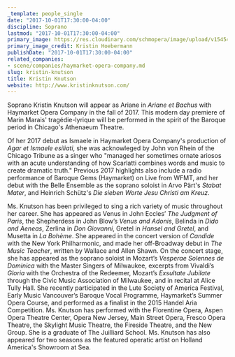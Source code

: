 ```yaml
---
_template: people_single
date: "2017-10-01T17:30:00-04:00"
discipline: Soprano
lastmod: "2017-10-01T17:30:00-04:00"
primary_image: https://res.cloudinary.com/schmopera/image/upload/v1545409169/media/webhook-uploads/1506893248436/download%20(1).jpeg.jpeg
primary_image_credit: Kristin Hoebermann
publishDate: "2017-10-01T17:30:00-04:00"
related_companies:
- scene/companies/haymarket-opera-company.md
slug: kristin-knutson
title: Kristin Knutson
website: http://www.kristinknutson.com/
---
```


Soprano Kristin Knutson will appear as Ariane in *Ariane et Bachus* with Haymarket Opera Company in the fall of 2017. This modern day premiere of Marin Marais' tragédie-lyrique will be performed in the spirit of the Baroque period in Chicago's Athenaeum Theatre.

Of her 2017 debut as Ismaele in Haymarket Opera Company's production of *Agar et Ismaele esiliati*, she was acknowleged by John von Rhein of the Chicago Tribune as a singer who "managed her sometimes ornate ariosos with an acute understanding of how Scarlatti combines words and music to create dramatic truth." Previous 2017 highlights also include a radio performance of Baroque Gems (Haymarket) on Live from WFMT, and her debut with the Belle Ensemble as the soprano soloist in Arvo Pärt's *Stabat Mater*, and Heinrich Schütz's *Die sieben Worte Jesu Christi am Kreuz*.

Ms. Knutson has been privileged to sing a rich variety of music throughout her career. She has appeared as Venus in John Eccles’ *The Judgment of Paris*, the Shepherdess in John Blow’s *Venus and Adonis*, Belinda in *Dido and Aeneas*, Zerlina in *Don Giovanni*, Gretel in *Hansel and Gretel*, and Musetta in *La Bohème*. She appeared in the concert version of *Candide* with the New York Philharmonic, and made her off-Broadway debut in *The Music Teacher*, written by Wallace and Allen Shawn. On the concert stage, she has appeared as the soprano soloist in Mozart’s *Vesperae Solennes de Dominica* with the Master Singers of Milwaukee, excerpts from Vivaldi’s *Gloria* with the Orchestra of the Redeemer, Mozart’s *Exsultate Jubilate* through the Civic Music Association of Milwaukee, and in recital at Alice Tully Hall. She recently participated in the Lute Society of America Festival, Early Music Vancouver’s Baroque Vocal Programme, Haymarket’s Summer Opera Course, and performed as a finalist in the 2015 Handel Aria Competition. Ms. Knutson has performed with the Florentine Opera, Aspen Opera Theatre Center, Opera New Jersey, Main Street Opera, Fresco Opera Theatre, the Skylight Music Theatre, the Fireside Theatre, and the New Group. She is a graduate of The Juilliard School. Ms. Knutson has also appeared for two seasons as the featured operatic artist on Holland America's Showroom at Sea.
